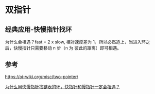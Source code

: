 # 双指针

## 经典应用-快慢指针找环

为什么会相遇？fast = 2 x slow, 相对速度差为 1，所以必然追上，当进入环之后，快慢指针只需要移动 n 步（n 为 彼此的距离）即可相遇。

## 参考

https://oi-wiki.org/misc/two-pointer/

[为什么用快慢指针找链表的环，快指针和慢指针一定会相遇？](https://www.zhihu.com/question/23208893)